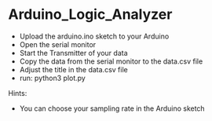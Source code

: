 Arduino_Logic_Analyzer
======================

* Upload the arduino.ino sketch to your Arduino
* Open the serial monitor
* Start the Transmitter of your data
* Copy the data from the serial monitor to the data.csv file
* Adjust the title in the data.csv file
* run: python3 plot.py

Hints:
* You can choose your sampling rate in the Arduino sketch

